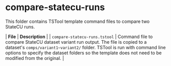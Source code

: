 # compare-statecu-runs

This folder contains TSTool template command files to compare two StateCU runs.

| **File** | **Description** |
| `compare-statecu-runs.tstool` | Command file to compare StateCU dataset variant run output. The file is copied to a dataset's `comps/variant1~variant2/` folder.  TSTool is run with command line options to specify the dataset folders so the template does not need to be modified from the original. |
